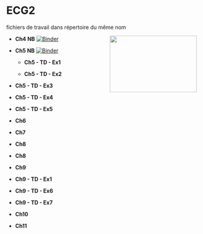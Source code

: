 # ECG2

fichiers de travail dans répertoire du même nom


<img src="https://drive.google.com/uc?id=12Wo3LubGGT4qOvYFAuLP4CyCuwjKNVuk" width="230" height="150" align = "right"/>

<p></p>
<p></p>
<p></p>
<p></p>


* **Ch4 NB**
 [![Binder](https://mybinder.org/badge_logo.svg)](https://mybinder.org/v2/gh/othoni-hub/ECG1/HEAD?filepath=TP0_Remise_en_route_Python.ipynb) 
 

* **Ch5 NB**
 [![Binder](https://mybinder.org/badge_logo.svg)](https://mybinder.org/v2/gh/othoni-hub/ECG1/HEAD?filepath=Ch1_Notebook.ipynb)
 
  * **Ch5 - TD - Ex1**
 
  * **Ch5 - TD - Ex2**
 
 * **Ch5 - TD - Ex3**

 * **Ch5 - TD - Ex4**

 * **Ch5 - TD - Ex5**
 
 * **Ch6**
 
* **Ch7**

* **Ch8**

 * **Ch8**

* **Ch9**

 * **Ch9 - TD - Ex1**
 
 * **Ch9 - TD - Ex6**
 
 * **Ch9 - TD - Ex7**
  

* **Ch10**

* **Ch11**
 
 
 
 
 
 
